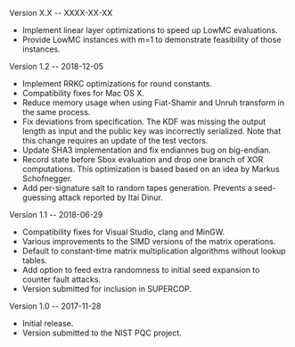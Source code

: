 Version X.X -- XXXX-XX-XX

* Implement linear layer optimizations to speed up LowMC evaluations.
* Provide LowMC instances with m=1 to demonstrate feasibility of those instances.

Version 1.2 -- 2018-12-05

* Implement RRKC optimizations for round constants.
* Compatibility fixes for Mac OS X.
* Reduce memory usage when using Fiat-Shamir and Unruh transform in the same process.
* Fix deviations from specification. The KDF was missing the output length as input and the public
  key was incorrectly serialized. Note that this change requires an update of the test vectors.
* Update SHA3 implementation and fix endiannes bug on big-endian.
* Record state before Sbox evaluation and drop one branch of XOR computations. This optimization is
  based based on an idea by Markus Schofnegger.
* Add per-signature salt to random tapes generation. Prevents a seed-guessing attack reported by
  Itai Dinur.

Version 1.1 -- 2018-06-29

* Compatibility fixes for Visual Studio, clang and MinGW.
* Various improvements to the SIMD versions of the matrix operations.
* Default to constant-time matrix multiplication algorithms without lookup tables.
* Add option to feed extra randomness to initial seed expansion to counter fault attacks.
* Version submitted for inclusion in SUPERCOP.

Version 1.0 -- 2017-11-28

* Initial release.
* Version submitted to the NIST PQC project.
